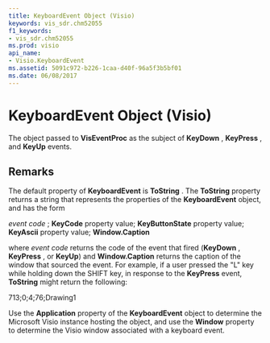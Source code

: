 ```yaml
---
title: KeyboardEvent Object (Visio)
keywords: vis_sdr.chm52055
f1_keywords:
- vis_sdr.chm52055
ms.prod: visio
api_name:
- Visio.KeyboardEvent
ms.assetid: 5091c972-b226-1caa-d40f-96a5f3b5bf01
ms.date: 06/08/2017
---
```



# KeyboardEvent Object (Visio)

The object passed to  **VisEventProc** as the subject of **KeyDown** , **KeyPress** , and **KeyUp** events.


## Remarks

The default property of  **KeyboardEvent** is **ToString** . The **ToString** property returns a string that represents the properties of the **KeyboardEvent** object, and has the form

 _event code_ ; **KeyCode** property value; **KeyButtonState** property value; **KeyAscii** property value; **Window.Caption**

where  _event code_ returns the code of the event that fired (**KeyDown** , **KeyPress** , or **KeyUp**) and **Window.Caption** returns the caption of the window that sourced the event. For example, if a user pressed the "L" key while holding down the SHIFT key, in response to the **KeyPress** event, **ToString** might return the following:

713;0;4;76;Drawing1

Use the  **Application** property of the **KeyboardEvent** object to determine the Microsoft Visio instance hosting the object, and use the **Window** property to determine the Visio window associated with a keyboard event.


